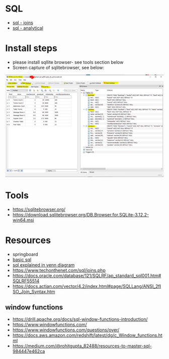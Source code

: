 # SQL

- [sql - joins](joins/README.md)
- [sql - analytical](analytical/sql-step-by-step.sql)

# Install steps
- please install sqllite browser- see tools section below
- Screen capture of sqlitebrowser, see below: 

![img_1.png](img_1.png)



# Tools
- https://sqlitebrowser.org/
- https://download.sqlitebrowser.org/DB.Browser.for.SQLite-3.12.2-win64.msi


# Resources
- springboard
- [basic sql](https://blog.codinghorror.com/a-visual-explanation-of-sql-joins/)
- [sql explained in venn diagram](https://stackoverflow.com/questions/13997365/sql-joins-as-venn-diagram)    
- https://www.techonthenet.com/sql/joins.php
- https://docs.oracle.com/database/121/SQLRF/ap_standard_sql001.htm#SQLRF55514
- https://docs.actian.com/vector/4.2/index.html#page/SQLLang/ANSI_2fISO_Join_Syntax.htm

## window functions
- https://drill.apache.org/docs/sql-window-functions-introduction/
- https://www.windowfunctions.com/
- https://www.windowfunctions.com/questions/over/
- https://docs.aws.amazon.com/redshift/latest/dg/c_Window_functions.html
- https://medium.com/@rohitgupta_82488/resources-to-master-sql-984447e462ca 